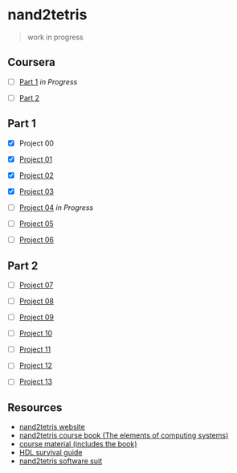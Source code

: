 # nand2tetris

> work in progress

## Coursera
- [ ] [Part 1](https://www.coursera.org/learn/build-a-computer) *in Progress*
- [ ] [Part 2](https://www.coursera.org/learn/nand2tetris2)


## Part 1
- [x] Project 00
- [x] [Project 01](https://www.nand2tetris.org/project01)
- [x] [Project 02](https://www.nand2tetris.org/project02)
- [x] [Project 03](https://www.nand2tetris.org/project03)
- [ ] [Project 04](https://www.nand2tetris.org/project04) *in Progress*
- [ ] [Project 05](https://www.nand2tetris.org/project05)
- [ ] [Project 06](https://www.nand2tetris.org/project06)



## Part 2
- [ ] [Project 07]()
- [ ] [Project 08]()
- [ ] [Project 09]()
- [ ] [Project 10]()
- [ ] [Project 11]()
- [ ] [Project 12]()
- [ ] [Project 13]()



## Resources
- [nand2tetris website](http://www.nand2tetris.org)
- [nand2tetris course book (The elements of computing systems)](http://nand2tetris.org/book.php)
- [course material (includes the book)](http://nand2tetris.org/course.php)
- [HDL survival guide](http://www.nand2tetris.org/software/HDL%20Survival%20Guide.html)
- [nand2tetris software suit](http://www.nand2tetris.org/software.php)


